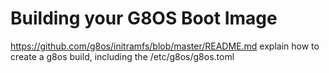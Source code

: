 # Building your G8OS Boot Image

https://github.com/g8os/initramfs/blob/master/README.md
explain how to create a g8os build, including the /etc/g8os/g8os.toml
